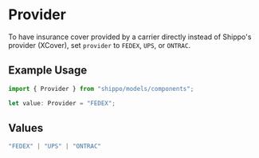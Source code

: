 # Provider

To have insurance cover provided by a carrier directly instead of Shippo's provider (XCover), set `provider` to `FEDEX`, `UPS`, or `ONTRAC`.

## Example Usage

```typescript
import { Provider } from "shippo/models/components";

let value: Provider = "FEDEX";
```

## Values

```typescript
"FEDEX" | "UPS" | "ONTRAC"
```